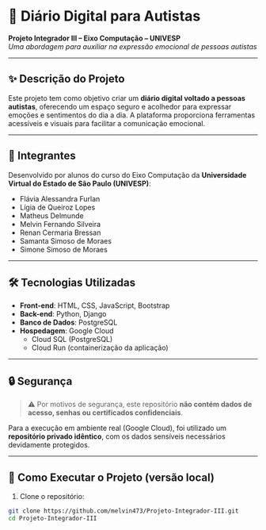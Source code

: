 # 🧠 Diário Digital para Autistas  
**Projeto Integrador III – Eixo Computação – UNIVESP**  
*Uma abordagem para auxiliar na expressão emocional de pessoas autistas*

---

## ✨ Descrição do Projeto

Este projeto tem como objetivo criar um **diário digital voltado a pessoas autistas**, oferecendo um espaço seguro e acolhedor para expressar emoções e sentimentos do dia a dia. A plataforma proporciona ferramentas acessíveis e visuais para facilitar a comunicação emocional.

---

## 👥 Integrantes

Desenvolvido por alunos do curso do Eixo Computação da **Universidade Virtual do Estado de São Paulo (UNIVESP)**:

- Flávia Alessandra Furlan  
- Lígia de Queiroz Lopes  
- Matheus Delmunde  
- Melvin Fernando Silveira  
- Renan Cermaria Bressan  
- Samanta Simoso de Moraes  
- Simone Simoso de Moraes  

---

## 🛠️ Tecnologias Utilizadas

- **Front-end**: HTML, CSS, JavaScript, Bootstrap  
- **Back-end**: Python, Django  
- **Banco de Dados**: PostgreSQL  
- **Hospedagem**: Google Cloud  
  - Cloud SQL (PostgreSQL)  
  - Cloud Run (containerização da aplicação)  

---

## 🔒 Segurança

> ⚠️ Por motivos de segurança, este repositório **não contém dados de acesso, senhas ou certificados confidenciais**.

Para a execução em ambiente real (Google Cloud), foi utilizado um **repositório privado idêntico**, com os dados sensíveis necessários devidamente protegidos.

---

## 🚀 Como Executar o Projeto (versão local)

1. Clone o repositório:

```bash
git clone https://github.com/melvin473/Projeto-Integrador-III.git
cd Projeto-Integrador-III
